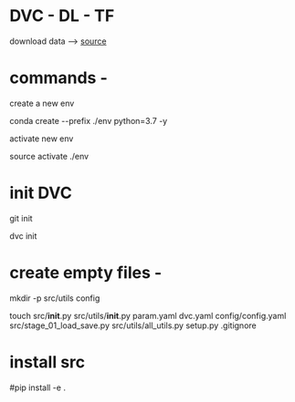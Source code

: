 # DVC - DL - TF
download data --> [source](https://drive.google.com/drive/folders/1igDBDKu7r6RVbUMw0BhmIBvv9DHft1HB)
# commands -

create a new env

conda create --prefix ./env python=3.7 -y

activate new env

source activate ./env


# init DVC

git init

dvc init


# create empty files -


mkdir -p src/utils config

touch src/__init__.py src/utils/__init__.py param.yaml dvc.yaml config/config.yaml src/stage_01_load_save.py src/utils/all_utils.py setup.py .gitignore


# install src
#pip install -e .
